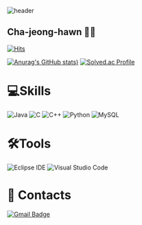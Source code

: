 ![header](https://capsule-render.vercel.app/api?type=wave&color=gradient&text=Welcome&height=300&fontSize=100)

## Cha-jeong-hawn 👷‍♂️
[![Hits](https://hits.seeyoufarm.com/api/count/incr/badge.svg?url=https%3A%2F%2Fgithub.com%2Frightear01%2FCha-jeong-hawn&count_bg=%2379C83D&title_bg=%23EEEECB&icon=atom.svg&icon_color=%2360CC67&title=hits&edge_flat=false)](https://hits.seeyoufarm.com)

[![Anurag's GitHub stats](https://github-readme-stats.vercel.app/api?username=rightear01&show_icons=true&theme=dark))](https://github.com/anuraghazra/github-readme-stats)
[![Solved.ac Profile](http://mazassumnida.wtf/api/v2/generate_badge?boj=rightear01)](https://solved.ac/rightear01/)

# 💻Skills
![Java](https://img.shields.io/badge/Java-007396.svg?&style=for-the-badge&logo=Java&logoColor=white)
![C](https://img.shields.io/badge/C-A8B9CC.svg?&style=for-the-badge&logo=C&logoColor=white)
![C++](https://img.shields.io/badge/C++-00599C.svg?&style=for-the-badge&logo=C++&logoColor=white)
![Python](https://img.shields.io/badge/Python-3776AB.svg?&style=for-the-badge&logo=Python&logoColor=white)
![MySQL](https://img.shields.io/badge/MySQL-4479A1.svg?&style=for-the-badge&logo=MySQL&logoColor=white)
# 🛠️Tools
![Eclipse IDE](https://img.shields.io/badge/Eclipse%20IDE-2C2255.svg?&style=for-the-badge&logo=Eclipse%20IDE&logoColor=white)
![Visual Studio Code](https://img.shields.io/badge/Visual%20Studio%20Code-007ACC.svg?&style=for-the-badge&logo=Visual%20Studio%20Code&logoColor=white)

# :email: Contacts
[![Gmail Badge](https://img.shields.io/badge/Gmail-d14836?style=flat-square&logo=Gmail&logoColor=white&link=mailto:rightear01@gmail.com)](mailto:rightear01@gmail.com)

